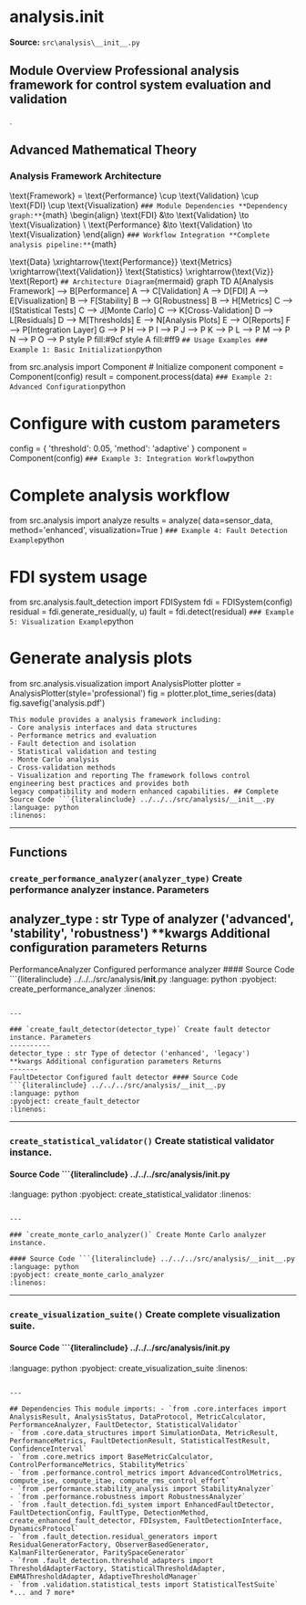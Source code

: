 # analysis.__init__

**Source:** `src\analysis\__init__.py`

## Module Overview Professional analysis framework for control system evaluation and validation

.

## Advanced Mathematical Theory

### Analysis Framework Architecture


\text{Framework} = \text{Performance} \cup \text{Validation} \cup \text{FDI} \cup \text{Visualization}
``` ### Module Dependencies **Dependency graph:** ```{math}
\begin{align}
\text{FDI} &\to \text{Validation} \to \text{Visualization} \\
\text{Performance} &\to \text{Validation} \to \text{Visualization}
\end{align}
``` ### Workflow Integration **Complete analysis pipeline:** ```{math}

\text{Data} \xrightarrow{\text{Performance}} \text{Metrics} \xrightarrow{\text{Validation}} \text{Statistics} \xrightarrow{\text{Viz}} \text{Report}
``` ## Architecture Diagram ```{mermaid}
graph TD A[Analysis Framework] --> B[Performance] A --> C[Validation] A --> D[FDI] A --> E[Visualization] B --> F[Stability] B --> G[Robustness] B --> H[Metrics] C --> I[Statistical Tests] C --> J[Monte Carlo] C --> K[Cross-Validation] D --> L[Residuals] D --> M[Thresholds] E --> N[Analysis Plots] E --> O[Reports] F --> P[Integration Layer] G --> P H --> P I --> P J --> P K --> P L --> P M --> P N --> P O --> P style P fill:#9cf style A fill:#ff9
``` ## Usage Examples ### Example 1: Basic Initialization ```python

from src.analysis import Component # Initialize component
component = Component(config)
result = component.process(data)
``` ### Example 2: Advanced Configuration ```python
# Configure with custom parameters
config = { 'threshold': 0.05, 'method': 'adaptive'
}
component = Component(config)
``` ### Example 3: Integration Workflow ```python
# Complete analysis workflow

from src.analysis import analyze results = analyze( data=sensor_data, method='enhanced', visualization=True
)
``` ### Example 4: Fault Detection Example ```python
# FDI system usage
from src.analysis.fault_detection import FDISystem fdi = FDISystem(config)
residual = fdi.generate_residual(y, u)
fault = fdi.detect(residual)
``` ### Example 5: Visualization Example ```python
# Generate analysis plots

from src.analysis.visualization import AnalysisPlotter plotter = AnalysisPlotter(style='professional')
fig = plotter.plot_time_series(data)
fig.savefig('analysis.pdf')
```
This module provides a analysis framework including:
- Core analysis interfaces and data structures
- Performance metrics and evaluation
- Fault detection and isolation
- Statistical validation and testing
- Monte Carlo analysis
- Cross-validation methods
- Visualization and reporting The framework follows control engineering best practices and provides both
legacy compatibility and modern enhanced capabilities. ## Complete Source Code ```{literalinclude} ../../../src/analysis/__init__.py
:language: python
:linenos:
```

---

## Functions

### `create_performance_analyzer(analyzer_type)` Create performance analyzer instance. Parameters

analyzer_type : str Type of analyzer ('advanced', 'stability', 'robustness')
**kwargs Additional configuration parameters Returns
-------
PerformanceAnalyzer Configured performance analyzer #### Source Code ```{literalinclude} ../../../src/analysis/__init__.py
:language: python
:pyobject: create_performance_analyzer
:linenos:
```

---

### `create_fault_detector(detector_type)` Create fault detector instance. Parameters
----------
detector_type : str Type of detector ('enhanced', 'legacy')
**kwargs Additional configuration parameters Returns
-------
FaultDetector Configured fault detector #### Source Code ```{literalinclude} ../../../src/analysis/__init__.py
:language: python
:pyobject: create_fault_detector
:linenos:
```

---

### `create_statistical_validator()` Create statistical validator instance.

#### Source Code ```{literalinclude} ../../../src/analysis/__init__.py

:language: python
:pyobject: create_statistical_validator
:linenos:
```

---

### `create_monte_carlo_analyzer()` Create Monte Carlo analyzer instance.

#### Source Code ```{literalinclude} ../../../src/analysis/__init__.py
:language: python
:pyobject: create_monte_carlo_analyzer
:linenos:
```

---

### `create_visualization_suite()` Create complete visualization suite.

#### Source Code ```{literalinclude} ../../../src/analysis/__init__.py

:language: python
:pyobject: create_visualization_suite
:linenos:
```

---

## Dependencies This module imports: - `from .core.interfaces import AnalysisResult, AnalysisStatus, DataProtocol, MetricCalculator, PerformanceAnalyzer, FaultDetector, StatisticalValidator`
- `from .core.data_structures import SimulationData, MetricResult, PerformanceMetrics, FaultDetectionResult, StatisticalTestResult, ConfidenceInterval`
- `from .core.metrics import BaseMetricCalculator, ControlPerformanceMetrics, StabilityMetrics`
- `from .performance.control_metrics import AdvancedControlMetrics, compute_ise, compute_itae, compute_rms_control_effort`
- `from .performance.stability_analysis import StabilityAnalyzer`
- `from .performance.robustness import RobustnessAnalyzer`
- `from .fault_detection.fdi_system import EnhancedFaultDetector, FaultDetectionConfig, FaultType, DetectionMethod, create_enhanced_fault_detector, FDIsystem, FaultDetectionInterface, DynamicsProtocol`
- `from .fault_detection.residual_generators import ResidualGeneratorFactory, ObserverBasedGenerator, KalmanFilterGenerator, ParitySpaceGenerator`
- `from .fault_detection.threshold_adapters import ThresholdAdapterFactory, StatisticalThresholdAdapter, EWMAThresholdAdapter, AdaptiveThresholdManager`
- `from .validation.statistical_tests import StatisticalTestSuite` *... and 7 more*

